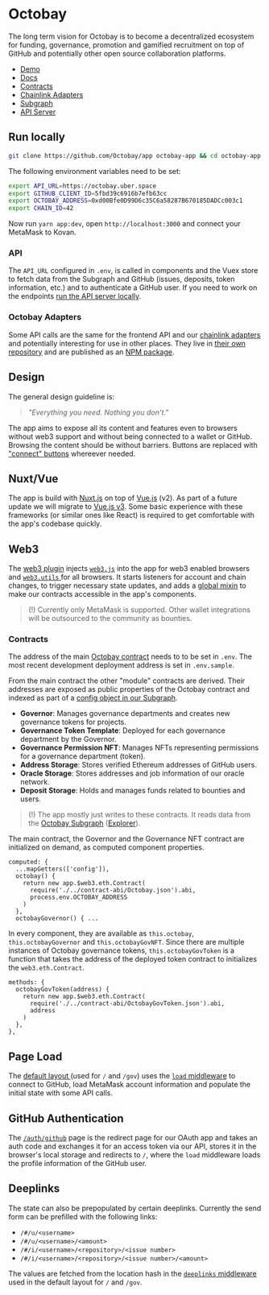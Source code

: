 # Octobay

The long term vision for Octobay is to become a decentralized ecosystem for funding, governance, promotion and gamified recruitment on top of GitHub and potentially other open source collaboration platforms.

- [Demo](https://app.octobay.org)
- [Docs](https://octobay.github.io/docs)
- [Contracts](https://github.com/Octobay/contracts)
- [Chainlink Adapters](https://github.com/Octobay/chainlink-adapters)
- [Subgraph](https://github.com/Octobay/subgraph)
- [API Server](https://github.com/Octobay/api)

## Run locally

```bash
git clone https://github.com/Octobay/app octobay-app && cd octobay-app && yarn
```

The following environment variables need to be set:

```bash
export API_URL=https://octobay.uber.space
export GITHUB_CLIENT_ID=5fbd39c6916b7efb63cc
export OCTOBAY_ADDRESS=0xd00Bfe0D99D6c35C6a58287B670185DADCc003c1
export CHAIN_ID=42
```

Now run `yarn app:dev`, open `http://localhost:3000` and connect your MetaMask to Kovan.

### API

The `API_URL` configured in `.env`, is called in components and the Vuex store to fetch data from the Subgraph and GitHub (issues, deposits, token information, etc.) and to authenticate a GitHub user. If you need to work on the endpoints [run the API server locally](https://github.com/Octobay/api).

### Octobay Adapters

Some API calls are the same for the frontend API and our [chainlink adapters](https://github.com/Octobay/chainlink-adapters) and potentially interesting for use in other places. They live in [their own repository](https://github.com/Octobay/adapters) and are published as an [NPM package](https://www.npmjs.com/package/@octobay/adapters).

## Design

The general design guideline is:

> *"Everything you need. Nothing you don't."*

The app aims to expose all its content and features even to browsers without web3 support and without being connected to a wallet or GitHub. Browsing the content should be without barriers. Buttons are replaced with ["connect" buttons](https://github.com/Octobay/app/blob/main/components/ConnectActionButton.vue) whereever needed.

## Nuxt/Vue

The app is build with [Nuxt.js](https://nuxtjs.org/) on top of [Vue.js](https://vuejs.org/) (v2). As part of a future update we will migrate to [Vue.js v3](https://v3.vuejs.org/). Some basic experience with these frameworks (or similar ones like React) is required to get comfortable with the app's codebase quickly.


## Web3

The [web3 plugin](https://github.com/Octobay/app/blob/main/plugins/web3.js) injects [`web3.js`](https://web3js.readthedocs.io/) into the app for web3 enabled browsers and [`web3.utils` ](https://web3js.readthedocs.io/en/v1.3.4/web3-utils.html#utils) for all browsers. It starts listeners for account and chain changes, to trigger necessary state updates, and adds a [global mixin](https://vuejs.org/v2/guide/mixins.html) to make our contracts accessible in the app's components.

> (!) Currently only MetaMask is supported. Other wallet integrations will be outsourced to the community as bounties.

### Contracts

The address of the main [Octobay contract](https://github.com/Octobay/contracts/blob/main/contracts/Octobay.sol) needs to to be set in `.env`. The most recent development deployment address is set in `.env.sample`.

From the main contract the other "module" contracts are derived. Their addresses are exposed as public properties of the Octobay contract and indexed as part of a [config object in our Subgraph](https://github.com/Octobay/subgraph/blob/8de938b36f783ef2dca0c0be8327d8a5862009c5/schema.graphql#L1-L11).

- **Governor**: Manages governance departments and creates new governance tokens for projects.
- **Governance Token Template**: Deployed for each governance department by the Governor.
- **Governance Permission NFT**: Manages NFTs representing permissions for a governance department (token).
- **Address Storage**: Stores verified Ethereum addresses of GitHub users.
- **Oracle Storage**: Stores addresses and job information of our oracle network.
- **Deposit Storage**: Holds and manages funds related to bounties and users.

> (!) The app mostly just writes to these contracts. It reads data from the [Octobay Subgraph](https://github.com/Octobay/subgraph) ([Explorer](https://thegraph.com/explorer/subgraph/octobay/octobay)).

The main contract, the Governor and the Governance NFT contract are initialized on demand, as computed component properties.

```
computed: {
  ...mapGetters(['config']),
  octobay() {
    return new app.$web3.eth.Contract(
      require('./../contract-abi/Octobay.json').abi,
      process.env.OCTOBAY_ADDRESS
    )
  },
  octobayGovernor() { ...
```

In every component, they are available as `this.octobay`, `this.octobayGovernor` and `this.octobayGovNFT`. Since there are multiple instances of Octobay governance tokens, `this.octobayGovToken` is a function that takes the address of the deployed token contract to initializes the `web3.eth.Contract`.

```
methods: {
  octobayGovToken(address) {
    return new app.$web3.eth.Contract(
      require('./../contract-abi/OctobayGovToken.json').abi,
      address
    )
  },
},
```

## Page Load

The [default layout ](https://github.com/Octobay/app/blob/main/layouts/default.vue) (used for `/` and `/gov`) uses the [`load` middleware](https://github.com/Octobay/app/blob/main/middleware/load.js) to connect to GitHub, load MetaMask account information and populate the initial state with some API calls.

## GitHub Authentication

The [`/auth/github`](https://github.com/Octobay/app/blob/main/pages/auth/github.vue) page is the redirect page for our OAuth app and takes an auth code and exchanges it for an access token via our API, stores it in the browser's local storage and redirects to `/`, where the `load` middleware loads the profile information of the GitHub user.

## Deeplinks

The state can also be prepopulated by certain deeplinks. Currently the send form can be prefilled with the following links:

- `/#/u/<username>`
- `/#/u/<username>/<amount>`
- `/#/i/<username>/<repository>/<issue number>`
- `/#/i/<username>/<repository>/<issue number>/<amount>`

The values are fetched from the location hash in the [`deeplinks` middleware](https://github.com/Octobay/app/blob/main/middleware/deeplinks.js) used in the default layout for `/` and `/gov`.